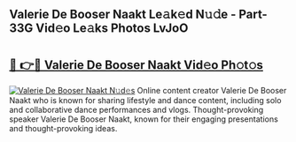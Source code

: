## Valerie De Booser Naakt Le𝚊k𝚎d N𝚞𝚍e - Part-33G Vid𝚎o Le𝚊ks Photos LvJoO

# <h2><a href="http://fbah74b.evod.top/?m=Valerie+De+Booser+Naakt">🔗 👉🔴 Valerie De Booser Naakt Vid𝚎o Ph𝚘t𝚘s</a></h2>

[![Valerie De Booser Naakt N𝚞d𝚎s](https://i.imgur.com/8V9OHl7.gif)](http://fbah74b.evod.top/?m=Valerie+De+Booser+Naakt)
Online content creator Valerie De Booser Naakt who is known for sharing lifestyle and dance content, including solo and collaborative dance performances and vlogs. Thought-provoking speaker Valerie De Booser Naakt, known for their engaging presentations and thought-provoking ideas. 
